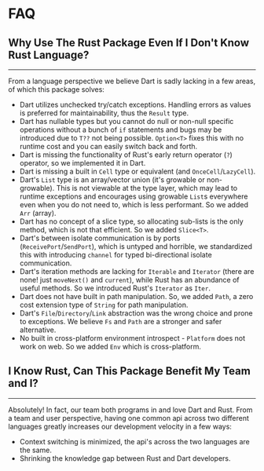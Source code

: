# FAQ

## Why Use The Rust Package Even If I Don't Know Rust Language?
***
From a language perspective we believe Dart is sadly lacking in a few areas, of which this package solves:

* Dart utilizes unchecked try/catch exceptions. Handling errors as values is preferred for maintainability, thus the `Result` type.
* Dart has nullable types but you cannot do null or non-null specific operations without a bunch of `if` statements and
bugs may be introduced due to `T??` not being possible. `Option<T>` fixes this with no runtime cost and you can easily switch back and forth.
* Dart is missing the functionality of Rust's early return operator (`?`) operator, so we implemented it in Dart.
* Dart is missing a built in `Cell` type or equivalent (and `OnceCell`/`LazyCell`).
* Dart's `List` type is an array/vector union (it's growable or non-growable). This is not viewable at the type layer, which may lead to runtime exceptions and encourages using growable `List`s everywhere even when you do not need to, which is less performant. So we added `Arr` (array).
* Dart has no concept of a slice type, so allocating sub-lists is the only method, which is not that efficient. So we added `Slice<T>`.
* Dart's between isolate communication is by ports (`ReceivePort`/`SendPort`), which is untyped and horrible, we standardized this with introducing `channel` for typed bi-directional isolate communication.
* Dart's iteration methods are lacking for `Iterable` and `Iterator` (there are none! just `moveNext()` and `current`), while Rust has an abundance of useful methods. So we introduced Rust's `Iterator` as `Iter`.
* Dart does not have built in path manipulation. So, we added `Path`, a zero cost extension type of `String` for path manipulation.
* Dart's `File`/`Directory`/`Link` abstraction was the wrong choice and prone to exceptions. We believe `Fs` and `Path` are a stronger and safer alternative.
* No built in cross-platform environment introspect - `Platform` does not work on web. So we added `Env` which is cross-platform.

## I Know Rust, Can This Package Benefit My Team and I?
***
Absolutely! In fact, our team both programs in and love Dart and Rust. From a team and user perspective, having one common api across two different languages greatly increases our development velocity in a few ways:

* Context switching is minimized, the api's across the two languages are the same.
* Shrinking the knowledge gap between Rust and Dart developers.